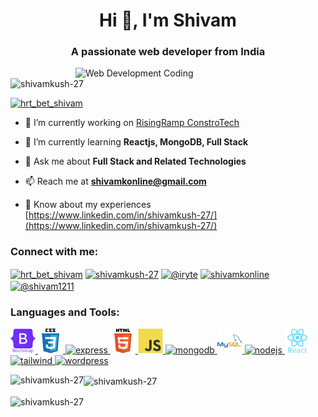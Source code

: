 <h1 align="center">Hi 👋, I'm Shivam</h1>
<h3 align="center">A passionate web developer from India</h3>
<img align="right" src="https://i.pinimg.com/originals/e8/f4/53/e8f453469a3ec97ecd354df465d73913.gif" alt="Web Development Coding" width="400">

<p align="left"> <img src="https://komarev.com/ghpvc/?username=shivamkush-27&label=Profile%20Views&color=0e75b6&style=plastic&base=10000" alt="shivamkush-27" /> </p>

<p align="left"> <a href="https://twitter.com/hrt_bet_shivam" target="blank"><img src="https://img.shields.io/twitter/follow/hrt_bet_shivam?logo=twitter&style=for-the-badge" alt="hrt_bet_shivam" /></a> </p>

- 🔭 I’m currently working on [RisingRamp ConstroTech](https://risingramp.com)

- 🌱 I’m currently learning **Reactjs, MongoDB, Full Stack**

- 💬 Ask me about **Full Stack and Related Technologies**

- 📫 Reach me at **shivamkonline@gmail.com**

- 📄 Know about my experiences [https://www.linkedin.com/in/shivamkush-27/](https://www.linkedin.com/in/shivamkush-27/)

<h3 align="left">Connect with me:</h3>
<p align="left">
<a href="https://twitter.com/hrt_bet_shivam" target="blank"><img align="center" src="https://raw.githubusercontent.com/rahuldkjain/github-profile-readme-generator/master/src/images/icons/Social/twitter.svg" alt="hrt_bet_shivam" height="30" width="40" /></a>
<a href="https://linkedin.com/in/shivamkush-27" target="blank"><img align="center" src="https://raw.githubusercontent.com/rahuldkjain/github-profile-readme-generator/master/src/images/icons/Social/linked-in-alt.svg" alt="shivamkush-27" height="30" width="40" /></a>
<a href="https://medium.com/@iryte" target="blank"><img align="center" src="https://raw.githubusercontent.com/rahuldkjain/github-profile-readme-generator/master/src/images/icons/Social/medium.svg" alt="@iryte" height="30" width="40" /></a>
<a href="https://www.hackerrank.com/shivamkonline" target="blank"><img align="center" src="https://raw.githubusercontent.com/rahuldkjain/github-profile-readme-generator/master/src/images/icons/Social/hackerrank.svg" alt="shivamkonline" height="30" width="40" /></a>
<a href="https://www.hackerearth.com/@shivam1211" target="blank"><img align="center" src="https://raw.githubusercontent.com/rahuldkjain/github-profile-readme-generator/master/src/images/icons/Social/hackerearth.svg" alt="@shivam1211" height="30" width="40" /></a>
</p>

<h3 align="left">Languages and Tools:</h3>
<p align="left"> <a href="https://getbootstrap.com" target="_blank" rel="noreferrer"> <img src="https://raw.githubusercontent.com/devicons/devicon/master/icons/bootstrap/bootstrap-plain-wordmark.svg" alt="bootstrap" width="40" height="40"/> </a> <a href="https://www.w3schools.com/css/" target="_blank" rel="noreferrer"> <img src="https://raw.githubusercontent.com/devicons/devicon/master/icons/css3/css3-original-wordmark.svg" alt="css3" width="40" height="40"/> </a> <a href="https://expressjs.com" target="_blank" rel="noreferrer"> <img src="https://ajeetchaulagain.com/static/7cb4af597964b0911fe71cb2f8148d64/87351/express-js.png" alt="express" width="40" height="40"/> </a> <a href="https://www.w3.org/html/" target="_blank" rel="noreferrer"> <img src="https://raw.githubusercontent.com/devicons/devicon/master/icons/html5/html5-original-wordmark.svg" alt="html5" width="40" height="40"/> </a> <a href="https://developer.mozilla.org/en-US/docs/Web/JavaScript" target="_blank" rel="noreferrer"> <img src="https://raw.githubusercontent.com/devicons/devicon/master/icons/javascript/javascript-original.svg" alt="javascript" width="40" height="40"/> </a> <a href="https://www.mongodb.com/" target="_blank" rel="noreferrer"> <img src="https://www.svgrepo.com/show/331488/mongodb.svg" alt="mongodb" width="40" height="40"/> </a> <a href="https://www.mysql.com/" target="_blank" rel="noreferrer"> <img src="https://raw.githubusercontent.com/devicons/devicon/master/icons/mysql/mysql-original-wordmark.svg" alt="mysql" width="40" height="40"/> </a> <a href="https://nodejs.org" target="_blank" rel="noreferrer"> <img src="https://cdn-icons-png.flaticon.com/256/919/919825.png" alt="nodejs" width="40" height="40"/> </a> <a href="https://reactjs.org/" target="_blank" rel="noreferrer"> <img src="https://raw.githubusercontent.com/devicons/devicon/master/icons/react/react-original-wordmark.svg" alt="react" width="40" height="40"/> </a> <a href="https://tailwindcss.com/" target="_blank" rel="noreferrer"> <img src="https://www.vectorlogo.zone/logos/tailwindcss/tailwindcss-icon.svg" alt="tailwind" width="40" height="40"/> </a> <a href="https://wordpress.org/" target="_blank" rel="noreferrer"> <img src="https://www.svgrepo.com/show/475696/wordpress-color.svg" alt="wordpress" width="40" height="40"/> </a> </p>

<p><img align="left" src="https://github-readme-stats.vercel.app/api/top-langs?username=shivamkush-27&show_icons=true&locale=en&layout=compact&theme=transparent" alt="shivamkush-27" /></p>

<p><img align="center" src="https://github-readme-stats.vercel.app/api?username=shivamkush-27&show_icons=true&locale=en&theme=transparent&hide=contribs,issues" alt="shivamkush-27" /></p>

<p><img align="center" src="https://github-readme-streak-stats.herokuapp.com/?user=shivamkush-27&theme=transparent" alt="shivamkush-27" /></p>
